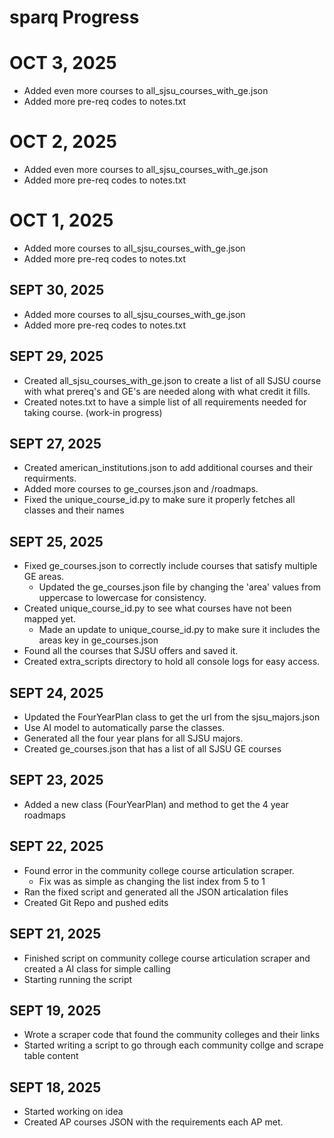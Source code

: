# sparq Progress

# OCT 3, 2025
- Added even more courses to all_sjsu_courses_with_ge.json
- Added more pre-req codes to notes.txt

# OCT 2, 2025
- Added even more courses to all_sjsu_courses_with_ge.json
- Added more pre-req codes to notes.txt


# OCT 1, 2025
- Added more courses to all_sjsu_courses_with_ge.json
- Added more pre-req codes to notes.txt

## SEPT 30, 2025
- Added more courses to all_sjsu_courses_with_ge.json
- Added more pre-req codes to notes.txt

## SEPT 29, 2025
- Created all_sjsu_courses_with_ge.json to create a list of all SJSU course with what prereq's and GE's are needed along with what credit it fills.
- Created notes.txt to have a simple list of all requirements needed for taking course. (work-in progress)

## SEPT 27, 2025
- Created american_institutions.json to add additional courses and their requirments.
- Added more courses to ge_courses.json and /roadmaps.
- Fixed the unique_course_id.py to make sure it properly fetches all classes and their names

## SEPT 25, 2025
- Fixed ge_courses.json to correctly include courses that satisfy multiple GE areas.
  - Updated the ge_courses.json file by changing the 'area' values from uppercase to lowercase for consistency.
- Created unique_course_id.py to see what courses have not been mapped yet.
  - Made an update to unique_course_id.py to make sure it includes the areas key in ge_courses.json
- Found all the courses that SJSU offers and saved it.
- Created extra_scripts directory to hold all console logs for easy access. 

## SEPT 24, 2025
- Updated the FourYearPlan class to get the url from the sjsu_majors.json
- Use AI model to automatically parse the classes. 
- Generated all the four year plans for all SJSU majors.
- Created ge_courses.json that has a list of all SJSU GE courses

## SEPT 23, 2025
- Added a new class (FourYearPlan) and method to get the 4 year roadmaps

## SEPT 22, 2025
- Found error in the community college course articulation scraper. 
  - Fix was as simple as changing the list index from 5 to 1
- Ran the fixed script and generated all the JSON articalation files
- Created Git Repo and pushed edits

## SEPT 21, 2025
- Finished script on community college course articulation scraper and created a AI class for simple calling
- Starting running the script

## SEPT 19, 2025
- Wrote a scraper code that found the community colleges and their links
- Started writing a script to go through each community collge and scrape table content 

## SEPT 18, 2025
- Started working on idea
- Created AP courses JSON with the requirements each AP met.